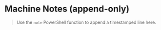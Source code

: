# Machine Notes (append-only)
> Use the `note` PowerShell function to append a timestamped line here.
